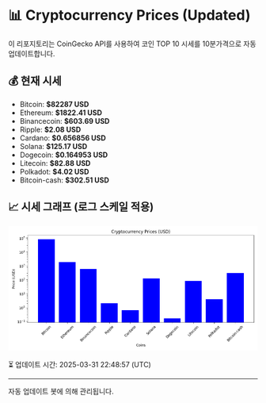 
# 📊 Cryptocurrency Prices (Updated)

이 리포지토리는 CoinGecko API를 사용하여 코인 TOP 10 시세를 10분가격으로 자동 업데이트합니다.

## 💰 현재 시세
- Bitcoin: **$82287 USD**
- Ethereum: **$1822.41 USD**
- Binancecoin: **$603.69 USD**
- Ripple: **$2.08 USD**
- Cardano: **$0.656856 USD**
- Solana: **$125.17 USD**
- Dogecoin: **$0.164953 USD**
- Litecoin: **$82.88 USD**
- Polkadot: **$4.02 USD**
- Bitcoin-cash: **$302.51 USD**

## 📈 시세 그래프 (로그 스케일 적용)
![Crypto Prices](crypto_prices.png)

⏳ 업데이트 시간: 2025-03-31 22:48:57 (UTC)

---
자동 업데이트 봇에 의해 관리됩니다.
